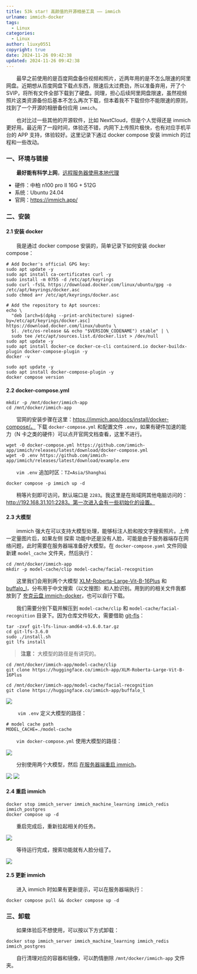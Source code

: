 ```yaml
---
title: 53k star! 高颜值的开源相册工具 —— immich
urlname: immich-docker
tags:
  - Linux
categories:
  - Linux
author: liuxy0551
copyright: true
date: 2024-11-26 09:42:38
updated: 2024-11-26 09:42:38
---
```



&emsp;&emsp;最早之前使用的是百度网盘备份视频和照片，近两年用的是不怎么限速的阿里网盘。近期想从百度网盘下载点东西，限速后太过费劲，所以准备弃用，开了个 SVIP，将所有文件全部下载到了硬盘。同理，担心后续阿里网盘限速，虽然视频照片这类资源备份后基本不怎么再次下载，但本着我不下载但你不能限速的原则，找到了一个开源的相册备份应用 `immich`。

<!--more-->

&emsp;&emsp;也对比过一些其他的开源软件，比如 NextCloud，但是个人觉得还是 immich 更好用。最近用了一段时间，体验还不错，内网下上传照片极快，也有对应手机平台的 APP 支持，体验较好。这里记录下通过 docker compose 安装 immich 的过程和一些改动。


### 一、环境与链接

&emsp;&emsp;**最好能有科学上网**，[远程服务器使用本地代理](https://liuxianyu.cn/article/http-proxy.html)

- 硬件：中柏 n100 pro Ⅱ 16G + 512G
- 系统：Ubuntu 24.04
- 官网：https://immich.app/


### 二、安装

#### 2.1 安装 docker

&emsp;&emsp;我是通过 docker compose 安装的，简单记录下如何安装 docker compose：

``` shell 安装 docker
# Add Docker's official GPG key:
sudo apt update -y
sudo apt install ca-certificates curl -y
sudo install -m 0755 -d /etc/apt/keyrings
sudo curl -fsSL https://download.docker.com/linux/ubuntu/gpg -o /etc/apt/keyrings/docker.asc
sudo chmod a+r /etc/apt/keyrings/docker.asc

# Add the repository to Apt sources:
echo \
  "deb [arch=$(dpkg --print-architecture) signed-by=/etc/apt/keyrings/docker.asc] https://download.docker.com/linux/ubuntu \
  $(. /etc/os-release && echo "$VERSION_CODENAME") stable" | \
  sudo tee /etc/apt/sources.list.d/docker.list > /dev/null
sudo apt update -y
sudo apt install docker-ce docker-ce-cli containerd.io docker-buildx-plugin docker-compose-plugin -y
docker -v
```

``` shell 安装 docker compose
sudo apt update -y
sudo apt install docker-compose-plugin -y
docker compose version
```


#### 2.2 docker-compose.yml

``` shell 存储相关文件
mkdir -p /mnt/docker/immich-app
cd /mnt/docker/immich-app
```

&emsp;&emsp;官网的安装步骤在这里：https://immich.app/docs/install/docker-compose/。 下载 `docker-compose.yml` 和配置文件 `.env`，如果有硬件加速的能力（N 卡之类的硬件）可以点开官网文档查看，这里不进行。

``` shell
wget -O docker-compose.yml https://github.com/immich-app/immich/releases/latest/download/docker-compose.yml
wget -O .env https://github.com/immich-app/immich/releases/latest/download/example.env
```

&emsp;&emsp;`vim .env` 追加时区：`TZ=Asia/Shanghai`

``` shell
docker compose -p immich up -d
```

&emsp;&emsp;稍等片刻即可访问，默认端口是 `2283`。我这里是在局域网其他电脑访问的：http://192.168.31.101:2283。第一次进入会有一些初始化的设置。


#### 2.3 大模型

&emsp;&emsp;immich 强大在可以支持大模型处理，能够标注人脸和按文字搜索照片。上传一定量图片后，如果左侧 探索 功能中还是没有人脸，可能是由于服务器端存在网络问题，此时需要在服务器端准备好大模型。在 `docker-compose.yaml` 文件同级新建 `model_cache` 文件夹，然后执行：

``` shell
cd /mnt/docker/immich-app
mkdir -p model-cache/clip model-cache/facial-recognition
```

&emsp;&emsp;这里我们会用到两个大模型 [XLM-Roberta-Large-Vit-B-16Plus](https://huggingface.co/immich-app/XLM-Roberta-Large-Vit-B-16Plus/tree/main) 和 [buffalo_l](https://huggingface.co/immich-app/buffalo_l/tree/main)，分布用于中文搜索（以文搜图）和人脸识别。用到的的相关文件我都放到了 [夸克云盘 immich-docker](https://pan.quark.cn/s/f623f75acd2a)，也可以自行下载。

&emsp;&emsp;我们需要分别下载并解压到 `model-cache/clip` 和 `model-cache/facial-recognition` 目录下。因为仓库文件较大，需要借助 [git-fls](https://github.com/git-lfs/git-lfs/releases)：

``` shell
tar -zxvf git-lfs-linux-amd64-v3.6.0.tar.gz
cd git-lfs-3.6.0
sudo ./install.sh
git lfs install
```

> **注意：** 大模型的路径是有讲究的。

``` shell
cd /mnt/docker/immich-app/model-cache/clip
git clone https://huggingface.co/immich-app/XLM-Roberta-Large-Vit-B-16Plus
```
``` shell
cd /mnt/docker/immich-app/model-cache/facial-recognition
git clone https://huggingface.co/immich-app/buffalo_l
```

![](https://images-hosting.liuxianyu.cn/posts/immich-docker/1.png)

&emsp;&emsp; `vim .env` 定义大模型的路径：

```
# model cache path
MODEL_CACHE=./model-cache
```

&emsp;&emsp;`vim docker-compose.yml` 使用大模型的路径：

![](https://images-hosting.liuxianyu.cn/posts/immich-docker/2.png)

&emsp;&emsp;分别使用两个大模型，然后 [在服务器端重启 immich](https://liuxianyu.cn/article/immich-docker.html#2-4-重启-immich)。

![](https://images-hosting.liuxianyu.cn/posts/immich-docker/3.png)
![](https://images-hosting.liuxianyu.cn/posts/immich-docker/4.png)

#### 2.4 重启 immich

``` shell
docker stop immich_server immich_machine_learning immich_redis immich_postgres
docker compose up -d
```

&emsp;&emsp;重启完成后，重新拉起相关的任务。

![](https://images-hosting.liuxianyu.cn/posts/immich-docker/5.png)

&emsp;&emsp;等待运行完成，搜索功能就有人脸分组了。

![](https://images-hosting.liuxianyu.cn/posts/immich-docker/6.png)


#### 2.5 更新 immich

&emsp;&emsp;进入 immich 时如果有更新提示，可以在服务器端执行：

``` shell
docker compose pull && docker compose up -d
```


### 三、卸载

&emsp;&emsp;如果体验后不想使用，可以按以下方式卸载：

``` shell
docker stop immich_server immich_machine_learning immich_redis immich_postgres
```

&emsp;&emsp;自行清理对应的容器和镜像，可以酌情删除 `/mnt/docker/immich-app` 文件夹。

